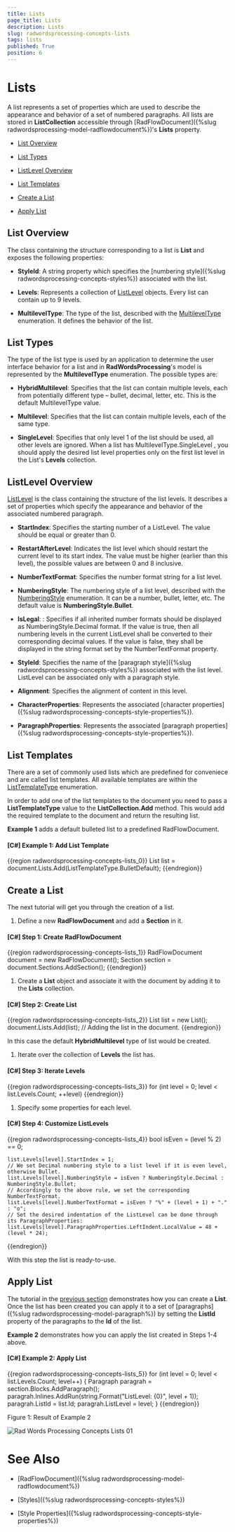 ```yaml
---
title: Lists
page_title: Lists
description: Lists
slug: radwordsprocessing-concepts-lists
tags: lists
published: True
position: 6
---
```


# Lists



A list represents a set of properties which are used to describe the appearance and behavior of a set of numbered paragraphs. All lists are stored in __ListCollection__ accessible through [RadFlowDocument]({%slug radwordsprocessing-model-radflowdocument%})'s __Lists__ property.
      

* [List Overview](#list-overview)

* [List Types](#list-types)

* [ListLevel Overview](#listlevel-overview)

* [List Templates](#list-templates)

* [Create a List](#create-a-list)

* [Apply List](#apply-list)

## List Overview

The class containing the structure corresponding to a list is __List__ and exposes the following properties:
        

* __StyleId__: A string property which specifies the [numbering style]({%slug radwordsprocessing-concepts-styles%}) associated with the list.
            

* __Levels__: Represents a collection of [ListLevel](#listlevel-overview) objects. Every list can contain up to 9 levels.
            

* __MultilevelType__: The type of the list, described with the [MultilevelType](http://www.telerik.com/help/wpf/t_telerik_windows_documents_flow_model_lists_multileveltype.html) enumeration. It defines the behavior of the list.
            

## List Types

The type of the list type is used by an application to determine the user interface behavior for a list and in __RadWordsProcessing__'s model is represented by the __MultilevelType__ enumeration. The possible types are:
        

* __HybridMultilevel__: Specifies that the list can contain multiple levels, each from potentially different type – bullet, decimal, letter, etc. This is the default MultilevelType value.
            

* __Multilevel__: Specifies that the list can contain multiple levels, each of the same type.
            

* __SingleLevel__: Specifies that only level 1 of the list should be used, all other levels are ignored. When a list has MultilevelType.SingleLevel , you should apply the desired list level properties only on the first list level in the List's __Levels__ collection.
            

## ListLevel Overview

[ListLevel](http://www.telerik.com/help/wpf/allmembers_t_telerik_windows_documents_flow_model_lists_listlevel.html) is the class containing the structure of the list levels. It describes a set of properties which specify the appearance and behavior of the associated numbered paragraph.
        

* __StartIndex__: Specifies the starting number of a ListLevel. The value should be equal or greater than 0.
            

* __RestartAfterLevel__: Indicates the list level which should restart the current level to its start index. The value must be higher (earlier than this level), the possible values are between 0 and 8 inclusive.
            

* __NumberTextFormat__: Specifies the number format string for a list level.
            

* __NumberingStyle__: The numbering style of a list level, described with the [NumberingStyle](http://www.telerik.com/help/wpf/t_telerik_windows_documents_flow_model_lists_numberingstyle.html)  enumeration. It can be a number, bullet, letter, etc. The default value is __NumberingStyle.Bullet__.
            

* __IsLegal__: : Specifies if all inherited number formats should be displayed as NumberingStyle.Decimal format. If the value is true, then all numbering levels in the current ListLevel shall be converted to their corresponding decimal values. If the value is false, they shall be displayed in the string format set by the NumberTextFormat property.
            

* __StyleId__: Specifies the name of the [paragraph style]({%slug radwordsprocessing-concepts-styles%}) associated with the list level. ListLevel can be associated only with a paragraph style.
            

* __Alignment__: Specifies the alignment of content in this level.
            

* __CharacterProperties__: Represents the associated [character properties]({%slug radwordsprocessing-concepts-style-properties%}).
            

* __ParagraphProperties__: Represents the associated [paragraph properties]({%slug radwordsprocessing-concepts-style-properties%}).
            

## List Templates

There are a set of commonly used lists which are predefined for conveniece and are called list templates. All available templates are within the [ListTemplateType](http://www.telerik.com/help/wpf/t_telerik_windows_documents_flow_model_lists_listtemplatetype.html) enumeration.
        

In order to add one of the list templates to the document you need to pass a __ListTemplateType__ value to the __ListCollection.Add__ method. This would add the required template to the document and return the resulting list.
        

__Example 1__ adds a default bulleted list to a predefined RadFlowDocument.
        

#### __[C#] Example 1: Add List Template__

{{region radwordsprocessing-concepts-lists_0}}
    List list = document.Lists.Add(ListTemplateType.BulletDefault);
{{endregion}}



## Create a List

The next tutorial will get you through the creation of a list.
        

1. Define a new __RadFlowDocument__ and add a __Section__ in it.
            

#### __[C#] Step 1: Create RadFlowDocument__

{{region radwordsprocessing-concepts-lists_1}}
    RadFlowDocument document = new RadFlowDocument();
    Section section = document.Sections.AddSection();
{{endregion}}



1. Create a __List__ object and associate it with the document by adding it to the __Lists__ collection.
            

#### __[C#] Step 2: Create List__

{{region radwordsprocessing-concepts-lists_2}}
    List list = new List();
    document.Lists.Add(list); // Adding the list in the document.
{{endregion}}

In this case the default __HybridMultilevel__ type of list would be created.
            

1. Iterate over the collection of __Levels__ the list has.
            

#### __[C#] Step 3: Iterate Levels__

{{region radwordsprocessing-concepts-lists_3}}
    for (int level = 0; level < list.Levels.Count; ++level)
{{endregion}}



1. Specify some properties for each level.
            

#### __[C#] Step 4: Customize ListLevels__

{{region radwordsprocessing-concepts-lists_4}}
    bool isEven = (level % 2) == 0;

    list.Levels[level].StartIndex = 1;
    // We set Decimal numbering style to a list level if it is even level, otherwise Bullet.
    list.Levels[level].NumberingStyle = isEven ? NumberingStyle.Decimal : NumberingStyle.Bullet;
    // Accordingly to the above rule, we set the corresponding NumberTextFormat.
    list.Levels[level].NumberTextFormat = isEven ? "%" + (level + 1) + "." : "o";
    // Set the desired indentation of the ListLevel can be done through its ParagraphProperties:
    list.Levels[level].ParagraphProperties.LeftIndent.LocalValue = 48 + (level * 24);
{{endregion}}

With this step the list is ready-to-use.
            

## Apply List

The tutorial in the [previous section](#) demonstrates how you can create a __List__. Once the list has been created you can apply it to a set of [paragraphs]({%slug radwordsprocessing-model-paragraph%}) by setting the __ListId__ property of the paragraphs to the __Id__ of the list.
        

__Example 2__ demonstrates how you can apply the list created in Steps 1-4 above.
        

#### __[C#] Example 2: Apply List__

{{region radwordsprocessing-concepts-lists_5}}
    for (int level = 0; level < list.Levels.Count; level++)
    {
        Paragraph paragrah = section.Blocks.AddParagraph();
        paragrah.Inlines.AddRun(string.Format("ListLevel: {0}", level + 1));
        paragrah.ListId = list.Id;
        paragrah.ListLevel = level;
    }
{{endregion}}



Figure 1: Result of Example 2

![Rad Words Processing Concepts Lists 01](images/RadWordsProcessing_Concepts_Lists_01.png)

# See Also

 * [RadFlowDocument]({%slug radwordsprocessing-model-radflowdocument%})

 * [Styles]({%slug radwordsprocessing-concepts-styles%})

 * [Style Properties]({%slug radwordsprocessing-concepts-style-properties%})
